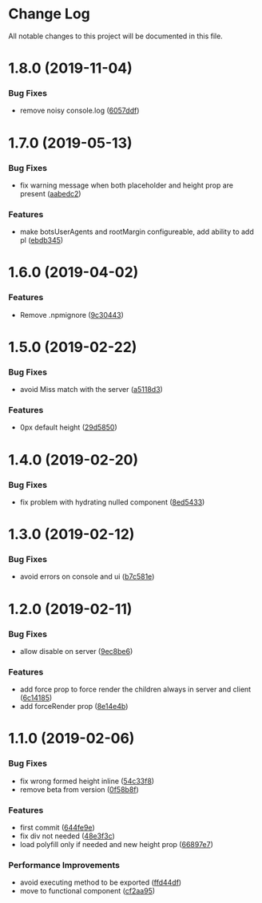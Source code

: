 # Change Log

All notable changes to this project will be documented in this file.

<a name="1.8.0"></a>
# 1.8.0 (2019-11-04)


### Bug Fixes

* remove noisy console.log ([6057ddf](https://github.com/SUI-Components/schibsted-spain-components/commit/6057ddf))



<a name="1.7.0"></a>
# 1.7.0 (2019-05-13)


### Bug Fixes

* fix warning message when both placeholder and height prop are present ([aabedc2](https://github.com/SUI-Components/schibsted-spain-components/commit/aabedc2))


### Features

* make botsUserAgents and rootMargin configureable, add ability to add pl ([ebdb345](https://github.com/SUI-Components/schibsted-spain-components/commit/ebdb345))



<a name="1.6.0"></a>
# 1.6.0 (2019-04-02)


### Features

* Remove .npmignore ([9c30443](https://github.com/SUI-Components/schibsted-spain-components/commit/9c30443))



<a name="1.5.0"></a>
# 1.5.0 (2019-02-22)


### Bug Fixes

* avoid Miss match with the server ([a5118d3](https://github.com/SUI-Components/schibsted-spain-components/commit/a5118d3))


### Features

* 0px default height ([29d5850](https://github.com/SUI-Components/schibsted-spain-components/commit/29d5850))



<a name="1.4.0"></a>
# 1.4.0 (2019-02-20)


### Bug Fixes

* fix problem with hydrating nulled component ([8ed5433](https://github.com/SUI-Components/schibsted-spain-components/commit/8ed5433))



<a name="1.3.0"></a>
# 1.3.0 (2019-02-12)


### Bug Fixes

* avoid errors on console and ui ([b7c581e](https://github.com/SUI-Components/schibsted-spain-components/commit/b7c581e))



<a name="1.2.0"></a>
# 1.2.0 (2019-02-11)


### Bug Fixes

* allow disable on server ([9ec8be6](https://github.com/SUI-Components/schibsted-spain-components/commit/9ec8be6))


### Features

* add force prop to force render the children always in server and client ([6c14185](https://github.com/SUI-Components/schibsted-spain-components/commit/6c14185))
* add forceRender prop ([8e14e4b](https://github.com/SUI-Components/schibsted-spain-components/commit/8e14e4b))



<a name="1.1.0"></a>
# 1.1.0 (2019-02-06)


### Bug Fixes

* fix wrong formed height inline ([54c33f8](https://github.com/SUI-Components/schibsted-spain-components/commit/54c33f8))
* remove beta from version ([0f58b8f](https://github.com/SUI-Components/schibsted-spain-components/commit/0f58b8f))


### Features

* first commit ([644fe9e](https://github.com/SUI-Components/schibsted-spain-components/commit/644fe9e))
* fix div not needed ([48e3f3c](https://github.com/SUI-Components/schibsted-spain-components/commit/48e3f3c))
* load polyfill only if needed and new height prop ([66897e7](https://github.com/SUI-Components/schibsted-spain-components/commit/66897e7))


### Performance Improvements

* avoid executing method to be exported ([ffd44df](https://github.com/SUI-Components/schibsted-spain-components/commit/ffd44df))
* move to functional component ([cf2aa95](https://github.com/SUI-Components/schibsted-spain-components/commit/cf2aa95))




